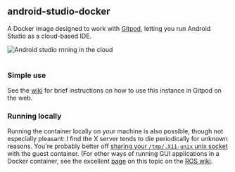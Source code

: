 ## android-studio-docker

A Docker image designed to work with [Gitpod][gitpod], letting you run
Android Studio as a cloud-based IDE.


![Android studio rnning in the cloud](https://raw.githubusercontent.com/wiki/phlummox/android-studio-docker/using_images/studio-running.png) \
&nbsp;

[gitpod]: https://www.gitpod.io/

### Simple use

See the [wiki][wiki-using] for brief instructions on how to use this instance
in Gitpod on the web.

[wiki-using]: wiki/using

### Running locally

Running the container locally on your machine is also possible, though not especially
pleasant: I find the X server tends to die periodically for unknown reasons.
You're probably better off [sharing your `/tmp/.X11-unix` unix socket][x-socket]
with the guest container. (For other ways of running GUI applications
in a Docker container, see the excellent [page][docker-gui] on this topic
on the [ROS wiki][ros].


[x-socket]: https://medium.com/@l10nn/running-x11-applications-with-docker-75133178d090
[docker-gui]: http://wiki.ros.org/docker/Tutorials/GUI
[ros]: http://wiki.ros.org/



